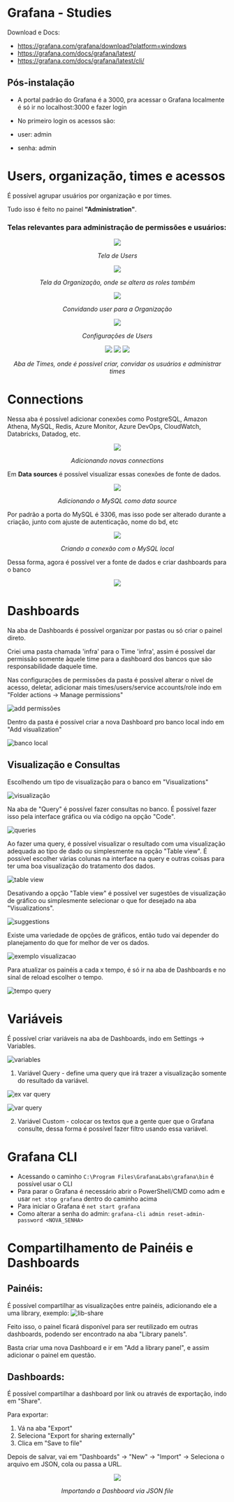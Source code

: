 # Grafana - Studies

Download e Docs: 
- https://grafana.com/grafana/download?platform=windows
- https://grafana.com/docs/grafana/latest/ 
- https://grafana.com/docs/grafana/latest/cli/

## Pós-instalação

- A portal padrão do Grafana é a 3000, pra acessar o Grafana localmente é só ir no localhost:3000 e fazer login

- No primeiro login os acessos são:
 - user: admin 
 - senha: admin

# Users, organização, times e acessos

É possível agrupar usuários por organização e por times. 

Tudo isso é feito no painel **"Administration"**.

### Telas relevantes para administração de permissões e usuários:

<div align="center">
  <img src="./images/users-tela.png">
   <p><em>Tela de Users</em></p>
</div>

<div align="center">
  <img src="./images/org-tela.png">
   <p><em>Tela da Organização, onde se altera as roles também</em></p>
</div>

<div align="center">
  <img src="./images/invite-org.png">
   <p><em>Convidando user para a Organização</em></p>
</div>

<div align="center">
  <img src="./images/configs-user.png">
   <p><em>Configurações de Users</em></p>
</div>

<div align="center">
  <img src="./images/times1.png" margin="10px">
  <img src="./images/times2.png" margin="10px">
  <img src="./images/times3.png" margin="10px">

   <p><em>Aba de Times, onde é possível criar, convidar os usuários e administrar times</em></p>
</div>

# Connections 

Nessa aba é possível adicionar conexões como PostgreSQL, Amazon Athena, MySQL, Redis, Azure Monitor, Azure DevOps, CloudWatch, Databricks, Datadog, etc. 

<div align="center">
  <img src="./images/connections 1.png">
   <p><em>Adicionando novas connections</em></p>
</div>

Em **Data sources** é possível visualizar essas conexões de fonte de dados.

<div align="center">
  <img src="./images/sql1.png">
   <p><em>Adicionando o MySQL como data source</em></p>
</div>

Por padrão a porta do MySQL é 3306, mas isso pode ser alterado durante a criação, junto com ajuste de autenticação, nome do bd, etc

<div align="center">
  <img src="./images/sql2.png">
   <p><em>Criando a conexão com o MySQL local</em></p>
</div>

Dessa forma, agora é possível ver a fonte de dados e criar dashboards para o banco
<div align="center">
  <img src="./images/db-incluido.png">
</div>

# Dashboards

Na aba de Dashboards é possível organizar por pastas ou só criar o painel direto.

Criei uma pasta chamada 'infra' para o Time 'infra', assim é possível dar permissão somente àquele time para a dashboard dos bancos que são responsabilidade daquele time. 

Nas configurações de permissões da pasta é possível alterar o nível de acesso, deletar, adicionar mais times/users/service accounts/role indo em "Folder actions -> Manage permissions"

![add permissões](./images/add-permissao.png)


Dentro da pasta é possível criar a nova Dashboard pro banco local indo em "Add visualization"  

![banco local](./images/add-bd-local.png)

## Visualização e Consultas

Escolhendo um tipo de visualização para o banco em "Visualizations"

![visualização](./images/visu.png)

Na aba de "Query" é possível fazer consultas no banco. É possível fazer isso pela interface gráfica ou via código na opção "Code". 

![queries](./images/queries.png)

Ao fazer uma query, é possível visualizar o resultado com uma visualização adequada ao tipo de dado ou simplesmente na opção "Table view". É possível escolher várias colunas na interface na query e outras coisas para ter uma boa visualização do tratamento dos dados. 

![table view](./images/table-view.png)

Desativando a opção "Table view" é possível ver sugestões de visualização de gráfico ou simplesmente selecionar o que for desejado na aba "Visualizations". 

![suggestions](./images/suggestions.png)

Existe uma variedade de opções de gráficos, então tudo vai depender do planejamento do que for melhor de ver os dados.

![exemplo visualizacao](./images/exemplo-visualizacao.png)

Para atualizar os painéis a cada x tempo, é só ir na aba de Dashboards e no sinal de reload escolher o tempo.

![tempo query](./images/tempo-query.png)

# Variáveis

É possível criar variáveis na aba de Dashboards, indo em Settings -> Variables. 

![variables](./images/variables.png)

1. Variável Query - define uma query que irá trazer a visualização somente do resultado da variável.

![ex var query](./images/var-query.png)

![var query](./images/var-query2.png)

2. Variável Custom - colocar os textos que a gente quer que o Grafana consulte, dessa forma é possível fazer filtro usando essa variável. 

# Grafana CLI

- Acessando o caminho ``C:\Program Files\GrafanaLabs\grafana\bin`` é possível usar o CLI
- Para parar o Grafana é necessário abrir o PowerShell/CMD como adm e usar ``net stop grafana`` dentro do caminho acima
- Para iniciar o Grafana é ``net start grafana``
- Como alterar a senha do admin: ``grafana-cli admin reset-admin-password <NOVA_SENHA>``

# Compartilhamento de Painéis e Dashboards

## Painéis: 

É possível compartilhar as visualizações entre painéis, adicionando ele a uma library, exemplo:
![lib-share](./images/lib-share.png)

Feito isso, o painel ficará disponível para ser reutilizado em outras dashboards, podendo ser encontrado na aba "Library panels".

Basta criar uma nova Dashboard e ir em "Add a library panel", e assim adicionar o painel em questão.

## Dashboards:

É possível compartilhar a dashboard por link ou através de exportação, indo em "Share".

Para exportar: 
1. Vá na aba "Export"
2. Seleciona "Export for sharing externally"
3. Clica em "Save to file"

Depois de salvar, vai em "Dashboards" -> "New" -> "Import" -> Seleciona o arquivo em JSON, cola ou passa a URL. 

<div align="center">
  <img src="./images/import.png">
     <p><em>Importando a Dashboard via JSON file</em></p>
</div>

